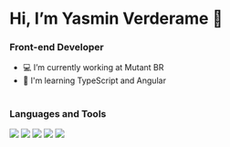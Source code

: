#  Hi, I’m Yasmin Verderame :girl:
### Front-end Developer

- :computer: I’m currently working at Mutant BR
- :seedling: I'm learning TypeScript and Angular
#

### Languages and Tools

<img src="https://img.icons8.com/color/48/000000/angularjs.png"/> <img src="https://img.icons8.com/fluency/48/000000/typescript.png"/> <img src="https://img.icons8.com/color/48/000000/css3.png"/> <img src="https://img.icons8.com/color/48/000000/html-5--v1.png"/> <img src="https://img.icons8.com/color/48/000000/bootstrap.png"/>
